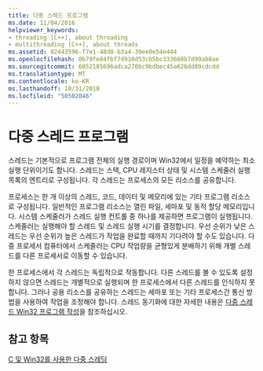 ```yaml
---
title: 다중 스레드 프로그램
ms.date: 11/04/2016
helpviewer_keywords:
- threading [C++], about threading
- multithreading [C++], about threads
ms.assetid: 02443596-f7e1-48d0-b3a4-39ee0e54e444
ms.openlocfilehash: 0b79fe84fbf7d910d53cb5bc333668b7d99ab8ae
ms.sourcegitcommit: 6052185696adca270bc9bdbec45a626dd89cdcdd
ms.translationtype: MT
ms.contentlocale: ko-KR
ms.lasthandoff: 10/31/2018
ms.locfileid: "50502046"
---
```

# <a name="multithread-programs"></a>다중 스레드 프로그램

스레드는 기본적으로 프로그램 전체의 실행 경로이며 Win32에서 일정을 예약하는 최소 실행 단위이기도 합니다. 스레드는 스택, CPU 레지스터 상태 및 시스템 스케줄러 실행 목록의 엔트리로 구성됩니다. 각 스레드는 프로세스의 모든 리소스를 공유합니다.

프로세스는 한 개 이상의 스레드, 코드, 데이터 및 메모리에 있는 기타 프로그램 리소스로 구성됩니다. 일반적인 프로그램 리소스는 열린 파일, 세마포 및 동적 할당 메모리입니다. 시스템 스케줄러가 스레드 실행 컨트롤 중 하나를 제공하면 프로그램이 실행됩니다. 스케줄러는 실행해야 할 스레드 및 스레드 실행 시기를 결정합니다. 우선 순위가 낮은 스레드는 우선 순위가 높은 스레드가 작업을 완료할 때까지 기다려야 할 수도 있습니다. 다중 프로세서 컴퓨터에서 스케줄러는 CPU 작업량을 균형있게 분배하기 위해 개별 스레드를 다른 프로세서로 이동할 수 있습니다.

한 프로세스에서 각 스레드는 독립적으로 작동합니다. 다른 스레드를 볼 수 있도록 설정하지 않으면 스레드는 개별적으로 실행되며 한 프로세스에서 다른 스레드를 인식하지 못합니다. 그러나 공용 리소스를 공유하는 스레드는 세마포 또는 기타 프로세스간 통신 방법을 사용하여 작업을 조정해야 합니다. 스레드 동기화에 대한 자세한 내용은 [다중 스레드 Win32 프로그램 작성](writing-a-multithreaded-win32-program.md)을 참조하십시오.

## <a name="see-also"></a>참고 항목

[C 및 Win32를 사용한 다중 스레딩](multithreading-with-c-and-win32.md)
